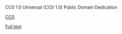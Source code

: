 CC0 1.0 Universal (CC0 1.0)
Public Domain Dedication

[CC0](https://creativecommons.org/publicdomain/zero/1.0/)

[Full text](https://creativecommons.org/publicdomain/zero/1.0/legalcode)